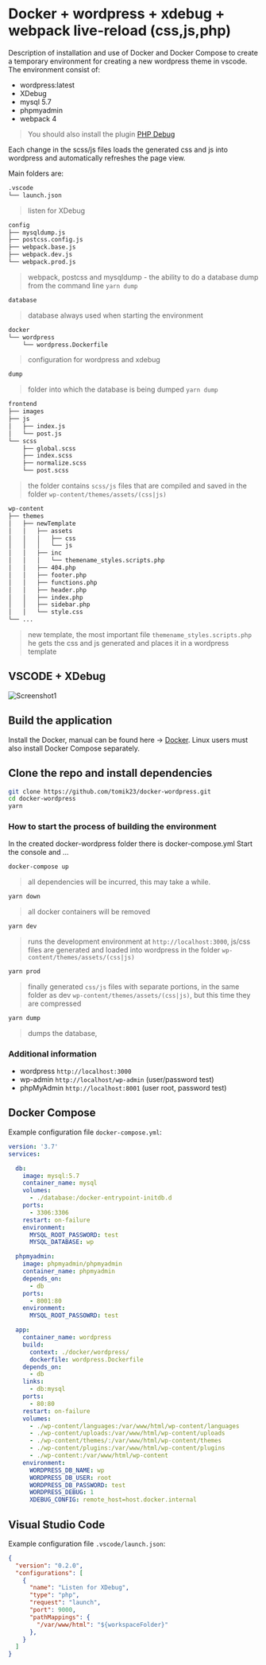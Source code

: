 # Docker + wordpress + xdebug + webpack live-reload (css,js,php)

Description of installation and use of Docker and Docker Compose to create a temporary environment for creating a new wordpress theme in vscode. 
The environment consist of:
- wordpress:latest
- XDebug
- mysql 5.7
- phpmyadmin
- webpack 4

> You should also install the plugin [PHP Debug](https://marketplace.visualstudio.com/items?itemName=felixfbecker.php-debug)

Each change in the scss/js files loads the generated css and js into wordpress and automatically refreshes the page view.

Main folders are:  

```bash
.vscode
└── launch.json
```
> listen for XDebug

```bash
config
├── mysqldump.js
├── postcss.config.js
├── webpack.base.js
├── webpack.dev.js
└── webpack.prod.js
```
> webpack, postcss and mysqldump - the ability to do a database dump from the command line `yarn dump`

```bash
database
```
> database always used when starting the environment

```bash
docker
└── wordpress
    └── wordpress.Dockerfile
```
> configuration for wordpress and xdebug

```bash
dump
```
> folder into which the database is being dumped `yarn dump`

```bash
frontend
├── images
├── js
│   ├── index.js
│   └── post.js
└── scss
    ├── global.scss
    ├── index.scss
    ├── normalize.scss
    └── post.scss
```
> the folder contains `scss/js` files that are compiled and saved in the folder `wp-content/themes/assets/(css|js)`

```bash
wp-content
├── themes
│   ├── newTemplate
│   │   ├── assets
│   │   │   ├── css
│   │   │   └── js
│   │   ├── inc
│   │   │   └── themename_styles.scripts.php
│   │   ├── 404.php
│   │   ├── footer.php
│   │   ├── functions.php
│   │   ├── header.php
│   │   ├── index.php
│   │   ├── sidebar.php
│   │   └── style.css
└── ...
```
> new template, the most important file `themename_styles.scripts.php` he gets the css and js generated and places it in a wordpress template

## VSCODE + XDebug

![Screenshot1](https://github.com/tomik23/docker-wordpress-xdebug/blob/master/screens/vscode-xdebug.png)

## Build the application
Install the Docker, manual can be found here ->
[Docker](https://www.docker.com/get-started).
Linux users must also install Docker Compose separately.

## Clone the repo and install dependencies
```bash
git clone https://github.com/tomik23/docker-wordpress.git
cd docker-wordpress
yarn
```

### How to start the process of building the environment
In the created docker-wordpress folder there is docker-compose.yml
Start the console and ...

```bash
docker-compose up 
```
> all dependencies will be incurred, this may take a while.

```bash
yarn down
```
> all docker containers will be removed

```bash
yarn dev
```
> runs the development environment at `http://localhost:3000`, js/css files are generated and loaded into wordpress in the folder `wp-content/themes/assets/(css|js)`

```bash
yarn prod
```
> finally generated `css/js` files with separate portions, in the same folder as dev `wp-content/themes/assets/(css|js)`, but this time they are compressed

```bash
yarn dump
```
> dumps the database, 

### Additional information
* wordpress `http://localhost:3000`
* wp-admin `http://localhost/wp-admin` (user/password test)
* phpMyAdmin `http://localhost:8001` (user root, password test)

## Docker Compose
Example configuration file `docker-compose.yml`:
```yml
version: '3.7'
services:

  db:
    image: mysql:5.7
    container_name: mysql
    volumes:
      - ./database:/docker-entrypoint-initdb.d
    ports:
      - 3306:3306
    restart: on-failure
    environment:
      MYSQL_ROOT_PASSWORD: test
      MYSQL_DATABASE: wp

  phpmyadmin:
    image: phpmyadmin/phpmyadmin
    container_name: phpmyadmin
    depends_on:
      - db
    ports:
      - 8001:80
    environment:
      MYSQL_ROOT_PASSOWRD: test

  app:
    container_name: wordpress
    build:
      context: ./docker/wordpress/
      dockerfile: wordpress.Dockerfile
    depends_on:
      - db
    links:
      - db:mysql
    ports:
      - 80:80
    restart: on-failure
    volumes:
      - ./wp-content/languages:/var/www/html/wp-content/languages
      - ./wp-content/uploads:/var/www/html/wp-content/uploads
      - ./wp-content/themes/:/var/www/html/wp-content/themes
      - ./wp-content/plugins:/var/www/html/wp-content/plugins
      - ./wp-content:/var/www/html/wp-content
    environment:
      WORDPRESS_DB_NAME: wp
      WORDPRESS_DB_USER: root
      WORDPRESS_DB_PASSWORD: test
      WORDPRESS_DEBUG: 1
      XDEBUG_CONFIG: remote_host=host.docker.internal
```

## Visual Studio Code
Example configuration file `.vscode/launch.json`:

```json
{
  "version": "0.2.0",
  "configurations": [
    {
      "name": "Listen for XDebug",
      "type": "php",
      "request": "launch",
      "port": 9000,
      "pathMappings": {
        "/var/www/html": "${workspaceFolder}"
      },
    }
  ]
}
```